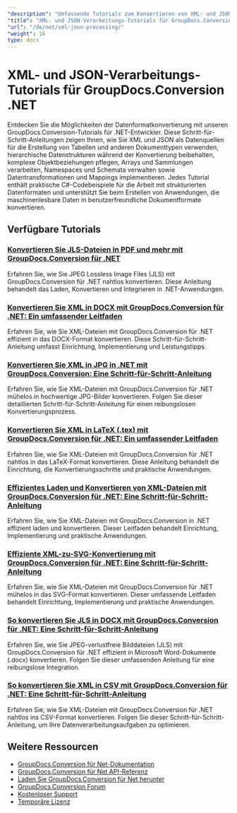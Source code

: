 ```yaml
---
"description": "Umfassende Tutorials zum Konvertieren von XML- und JSON-Formaten in andere Dokumenttypen mit GroupDocs.Conversion für .NET."
"title": "XML- und JSON-Verarbeitungs-Tutorials für GroupDocs.Conversion .NET"
"url": "/de/net/xml-json-processing/"
"weight": 16
type: docs
---
```

# XML- und JSON-Verarbeitungs-Tutorials für GroupDocs.Conversion .NET

Entdecken Sie die Möglichkeiten der Datenformatkonvertierung mit unseren GroupDocs.Conversion-Tutorials für .NET-Entwickler. Diese Schritt-für-Schritt-Anleitungen zeigen Ihnen, wie Sie XML und JSON als Datenquellen für die Erstellung von Tabellen und anderen Dokumenttypen verwenden, hierarchische Datenstrukturen während der Konvertierung beibehalten, komplexe Objektbeziehungen pflegen, Arrays und Sammlungen verarbeiten, Namespaces und Schemata verwalten sowie Datentransformationen und Mappings implementieren. Jedes Tutorial enthält praktische C#-Codebeispiele für die Arbeit mit strukturierten Datenformaten und unterstützt Sie beim Erstellen von Anwendungen, die maschinenlesbare Daten in benutzerfreundliche Dokumentformate konvertieren.

## Verfügbare Tutorials

### [Konvertieren Sie JLS-Dateien in PDF und mehr mit GroupDocs.Conversion für .NET](./groupdocs-conversion-net-jpeg-lossless-image/)
Erfahren Sie, wie Sie JPEG Lossless Image Files (JLS) mit GroupDocs.Conversion für .NET nahtlos konvertieren. Diese Anleitung behandelt das Laden, Konvertieren und Integrieren in .NET-Anwendungen.

### [Konvertieren Sie XML in DOCX mit GroupDocs.Conversion für .NET: Ein umfassender Leitfaden](./convert-xml-to-docx-groupdocs-conversion-net/)
Erfahren Sie, wie Sie XML-Dateien mit GroupDocs.Conversion für .NET effizient in das DOCX-Format konvertieren. Diese Schritt-für-Schritt-Anleitung umfasst Einrichtung, Implementierung und Leistungstipps.

### [Konvertieren Sie XML in JPG in .NET mit GroupDocs.Conversion: Eine Schritt-für-Schritt-Anleitung](./convert-xml-to-jpg-groupdocs-conversion-net/)
Erfahren Sie, wie Sie XML-Dateien mit GroupDocs.Conversion für .NET mühelos in hochwertige JPG-Bilder konvertieren. Folgen Sie dieser detaillierten Schritt-für-Schritt-Anleitung für einen reibungslosen Konvertierungsprozess.

### [Konvertieren Sie XML in LaTeX (.tex) mit GroupDocs.Conversion für .NET: Ein umfassender Leitfaden](./convert-xml-to-latex-groupdocs-conversion-net/)
Erfahren Sie, wie Sie XML-Dateien mit GroupDocs.Conversion für .NET nahtlos in das LaTeX-Format konvertieren. Diese Anleitung behandelt die Einrichtung, die Konvertierungsschritte und praktische Anwendungen.

### [Effizientes Laden und Konvertieren von XML-Dateien mit GroupDocs.Conversion für .NET: Eine Schritt-für-Schritt-Anleitung](./groupdocs-conversion-load-xml-nets-guide/)
Erfahren Sie, wie Sie XML-Dateien mit GroupDocs.Conversion in .NET effizient laden und konvertieren. Dieser Leitfaden behandelt Einrichtung, Implementierung und praktische Anwendungen.

### [Effiziente XML-zu-SVG-Konvertierung mit GroupDocs.Conversion für .NET: Eine Schritt-für-Schritt-Anleitung](./xml-to-svg-conversion-groupdocs-net-guide/)
Erfahren Sie, wie Sie XML-Dateien mit GroupDocs.Conversion für .NET mühelos in das SVG-Format konvertieren. Dieser umfassende Leitfaden behandelt Einrichtung, Implementierung und praktische Anwendungen.

### [So konvertieren Sie JLS in DOCX mit GroupDocs.Conversion für .NET: Eine Schritt-für-Schritt-Anleitung](./convert-jls-to-docx-groupdocs-conversion-net/)
Erfahren Sie, wie Sie JPEG-verlustfreie Bilddateien (JLS) mit GroupDocs.Conversion für .NET effizient in Microsoft Word-Dokumente (.docx) konvertieren. Folgen Sie dieser umfassenden Anleitung für eine reibungslose Integration.

### [So konvertieren Sie XML in CSV mit GroupDocs.Conversion für .NET: Eine Schritt-für-Schritt-Anleitung](./convert-xml-to-csv-groupdocs-net/)
Erfahren Sie, wie Sie XML-Dateien mit GroupDocs.Conversion für .NET nahtlos ins CSV-Format konvertieren. Folgen Sie dieser Schritt-für-Schritt-Anleitung, um Ihre Datenverarbeitungsaufgaben zu optimieren.

## Weitere Ressourcen

- [GroupDocs.Conversion für Net-Dokumentation](https://docs.groupdocs.com/conversion/net/)
- [GroupDocs.Conversion für Net API-Referenz](https://reference.groupdocs.com/conversion/net/)
- [Laden Sie GroupDocs.Conversion für Net herunter](https://releases.groupdocs.com/conversion/net/)
- [GroupDocs.Conversion Forum](https://forum.groupdocs.com/c/conversion)
- [Kostenloser Support](https://forum.groupdocs.com/)
- [Temporäre Lizenz](https://purchase.groupdocs.com/temporary-license/)
